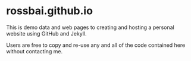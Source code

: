 rossbai.github.io
=====================
This is demo data and web pages to creating and hosting a personal website using GitHub and Jekyll.

Users are free to copy and re-use any and all of the code contained here without contacting me.
